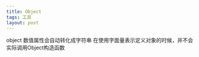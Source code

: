 ```yaml
---
title: Object
tags: 工具
layout: post
---
```


object 数值属性会自动转化成字符串
在使用字面量表示定义对象的时候，并不会实际调用Object构造函数
